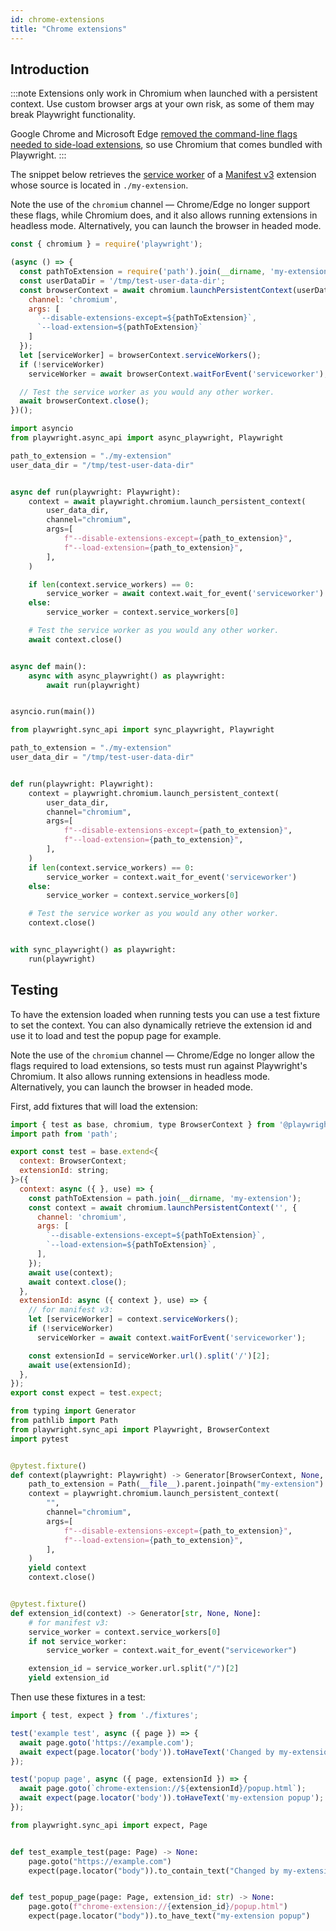 ```yaml
---
id: chrome-extensions
title: "Chrome extensions"
---
```


## Introduction

:::note
Extensions only work in Chromium when launched with a persistent context. Use custom browser args at your own risk, as some of them may break Playwright functionality.

Google Chrome and Microsoft Edge [removed the command-line flags needed to side-load extensions](https://groups.google.com/a/chromium.org/g/chromium-extensions/c/FxMU1TvxWWg/m/daZVTYNlBQAJ), so use Chromium that comes bundled with Playwright.
:::

The snippet below retrieves the [service worker](https://developer.chrome.com/docs/extensions/develop/concepts/service-workers) of a [Manifest v3](https://developer.chrome.com/docs/extensions/develop/migrate) extension whose source is located in `./my-extension`.

Note the use of the `chromium` channel — Chrome/Edge no longer support these flags, while Chromium does, and it also allows running extensions in headless mode. Alternatively, you can launch the browser in headed mode.

```js
const { chromium } = require('playwright');

(async () => {
  const pathToExtension = require('path').join(__dirname, 'my-extension');
  const userDataDir = '/tmp/test-user-data-dir';
  const browserContext = await chromium.launchPersistentContext(userDataDir, {
    channel: 'chromium',
    args: [
      `--disable-extensions-except=${pathToExtension}`,
      `--load-extension=${pathToExtension}`
    ]
  });
  let [serviceWorker] = browserContext.serviceWorkers();
  if (!serviceWorker)
    serviceWorker = await browserContext.waitForEvent('serviceworker');

  // Test the service worker as you would any other worker.
  await browserContext.close();
})();
```

```python async
import asyncio
from playwright.async_api import async_playwright, Playwright

path_to_extension = "./my-extension"
user_data_dir = "/tmp/test-user-data-dir"


async def run(playwright: Playwright):
    context = await playwright.chromium.launch_persistent_context(
        user_data_dir,
        channel="chromium",
        args=[
            f"--disable-extensions-except={path_to_extension}",
            f"--load-extension={path_to_extension}",
        ],
    )

    if len(context.service_workers) == 0:
        service_worker = await context.wait_for_event('serviceworker')
    else:
        service_worker = context.service_workers[0]

    # Test the service worker as you would any other worker.
    await context.close()


async def main():
    async with async_playwright() as playwright:
        await run(playwright)


asyncio.run(main())
```

```python sync
from playwright.sync_api import sync_playwright, Playwright

path_to_extension = "./my-extension"
user_data_dir = "/tmp/test-user-data-dir"


def run(playwright: Playwright):
    context = playwright.chromium.launch_persistent_context(
        user_data_dir,
        channel="chromium",
        args=[
            f"--disable-extensions-except={path_to_extension}",
            f"--load-extension={path_to_extension}",
        ],
    )
    if len(context.service_workers) == 0:
        service_worker = context.wait_for_event('serviceworker')
    else:
        service_worker = context.service_workers[0]

    # Test the service worker as you would any other worker.
    context.close()


with sync_playwright() as playwright:
    run(playwright)
```

## Testing

To have the extension loaded when running tests you can use a test fixture to set the context. You can also dynamically retrieve the extension id and use it to load and test the popup page for example.

Note the use of the `chromium` channel — Chrome/Edge no longer allow the flags required to load extensions, so tests must run against Playwright's Chromium. It also allows running extensions in headless mode. Alternatively, you can launch the browser in headed mode.

First, add fixtures that will load the extension:

```js title="fixtures.ts"
import { test as base, chromium, type BrowserContext } from '@playwright/test';
import path from 'path';

export const test = base.extend<{
  context: BrowserContext;
  extensionId: string;
}>({
  context: async ({ }, use) => {
    const pathToExtension = path.join(__dirname, 'my-extension');
    const context = await chromium.launchPersistentContext('', {
      channel: 'chromium',
      args: [
        `--disable-extensions-except=${pathToExtension}`,
        `--load-extension=${pathToExtension}`,
      ],
    });
    await use(context);
    await context.close();
  },
  extensionId: async ({ context }, use) => {
    // for manifest v3:
    let [serviceWorker] = context.serviceWorkers();
    if (!serviceWorker)
      serviceWorker = await context.waitForEvent('serviceworker');

    const extensionId = serviceWorker.url().split('/')[2];
    await use(extensionId);
  },
});
export const expect = test.expect;
```

```python title="conftest.py"
from typing import Generator
from pathlib import Path
from playwright.sync_api import Playwright, BrowserContext
import pytest


@pytest.fixture()
def context(playwright: Playwright) -> Generator[BrowserContext, None, None]:
    path_to_extension = Path(__file__).parent.joinpath("my-extension")
    context = playwright.chromium.launch_persistent_context(
        "",
        channel="chromium",
        args=[
            f"--disable-extensions-except={path_to_extension}",
            f"--load-extension={path_to_extension}",
        ],
    )
    yield context
    context.close()


@pytest.fixture()
def extension_id(context) -> Generator[str, None, None]:
    # for manifest v3:
    service_worker = context.service_workers[0]
    if not service_worker:
        service_worker = context.wait_for_event("serviceworker")

    extension_id = service_worker.url.split("/")[2]
    yield extension_id

```

Then use these fixtures in a test:

```js
import { test, expect } from './fixtures';

test('example test', async ({ page }) => {
  await page.goto('https://example.com');
  await expect(page.locator('body')).toHaveText('Changed by my-extension');
});

test('popup page', async ({ page, extensionId }) => {
  await page.goto(`chrome-extension://${extensionId}/popup.html`);
  await expect(page.locator('body')).toHaveText('my-extension popup');
});
```

```python title="test_foo.py"
from playwright.sync_api import expect, Page


def test_example_test(page: Page) -> None:
    page.goto("https://example.com")
    expect(page.locator("body")).to_contain_text("Changed by my-extension")


def test_popup_page(page: Page, extension_id: str) -> None:
    page.goto(f"chrome-extension://{extension_id}/popup.html")
    expect(page.locator("body")).to_have_text("my-extension popup")
```
